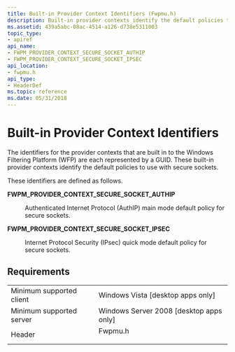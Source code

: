 ```yaml
---
title: Built-in Provider Context Identifiers (Fwpmu.h)
description: Built-in provider contexts identify the default policies to use with secure sockets.
ms.assetid: 439a5abc-08ac-4514-a126-d738e5311003
topic_type:
- apiref
api_name:
- FWPM_PROVIDER_CONTEXT_SECURE_SOCKET_AUTHIP
- FWPM_PROVIDER_CONTEXT_SECURE_SOCKET_IPSEC
api_location:
- fwpmu.h
api_type:
- HeaderDef
ms.topic: reference
ms.date: 05/31/2018
---
```


# Built-in Provider Context Identifiers

The identifiers for the provider contexts that are built in to the Windows Filtering Platform (WFP) are each represented by a GUID. These built-in provider contexts identify the default policies to use with secure sockets.

These identifiers are defined as follows.

<dl> <dt>

<span id="FWPM_PROVIDER_CONTEXT_SECURE_SOCKET_AUTHIP"></span><span id="fwpm_provider_context_secure_socket_authip"></span>**FWPM\_PROVIDER\_CONTEXT\_SECURE\_SOCKET\_AUTHIP**
</dt> <dd> <dl> <dt>



Authenticated Internet Protocol (AuthIP) main mode default policy for secure sockets.


</dt> </dl> </dd> <dt>

<span id="FWPM_PROVIDER_CONTEXT_SECURE_SOCKET_IPSEC"></span><span id="fwpm_provider_context_secure_socket_ipsec"></span>**FWPM\_PROVIDER\_CONTEXT\_SECURE\_SOCKET\_IPSEC**
</dt> <dd> <dl> <dt>



Internet Protocol Security (IPsec) quick mode default policy for secure sockets.


</dt> </dl> </dd> </dl>

## Requirements



|                                     |                                                                                    |
|-------------------------------------|------------------------------------------------------------------------------------|
| Minimum supported client<br/> | Windows Vista \[desktop apps only\]<br/>                                     |
| Minimum supported server<br/> | Windows Server 2008 \[desktop apps only\]<br/>                               |
| Header<br/>                   | <dl> <dt>Fwpmu.h</dt> </dl> |



 

 





